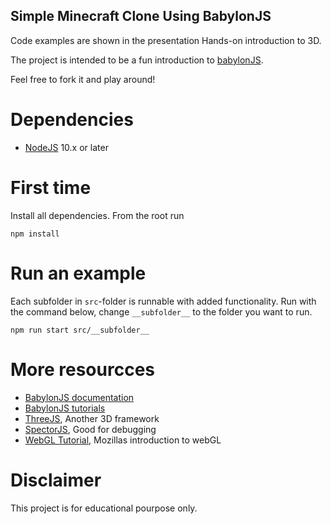 Simple Minecraft Clone Using BabylonJS
--------------------------------------

Code examples are shown in the presentation Hands-on introduction to 3D.

The project is intended to be a fun introduction to [babylonJS](https://www.babylonjs.com/).

Feel free to fork it and play around!

# Dependencies
* [NodeJS](https://nodejs.org/en/) 10.x or later

# First time 
Install all dependencies. From the root run
```
npm install
```

# Run an example
Each subfolder in `src`-folder is runnable with added functionality. Run with the command below, change `__subfolder__` to the folder you want to run.
```
npm run start src/__subfolder__
```

# More resourcces
* [BabylonJS documentation](https://doc.babylonjs.com/api/)
* [BabylonJS tutorials](https://doc.babylonjs.com/how_to/)
* [ThreeJS](https://threejs.org/), Another 3D framework
* [SpectorJS](https://spector.babylonjs.com/), Good for debugging
* [WebGL Tutorial](https://developer.mozilla.org/en-US/docs/Web/API/WebGL_API/Tutorial/Getting_started_with_WebGL), Mozillas introduction to webGL

# Disclaimer
This project is for educational pourpose only.